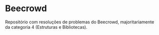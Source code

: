 # Beecrowd
Repositório com resoluções de problemas do Beecrowd, majoritariamente da categoria 4 (Estruturas e Bibliotecas). 
